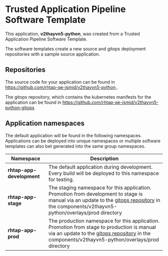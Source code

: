 # Trusted Application Pipeline Software Template

This application, **v2thayvn5-python**, was created from a Trusted Application Pipeline Software Template.

The software templates create a new source and gitops deployment repositories with a sample source application. 

## Repositories

The source code for your application can be found in [https://github.com/rhtap-qe-jsmid/v2thayvn5-python ](https://github.com/rhtap-qe-jsmid/v2thayvn5-python ).
 
The gitops repository, which contains the kubernetes manifests for the application can be found in 
[https://github.com/rhtap-qe-jsmid/v2thayvn5-python-gitops ](https://github.com/rhtap-qe-jsmid/v2thayvn5-python-gitops ) 

## Application namespaces 

The default application will be found in the following namespaces. Applications can be deployed into unique namespaces or multiple software templates can also bet generated into the same group namespaces.  

|  Namespace   |  Description   |  
| -------- | -------- |   
| **rhtap-app-development** | The default application during development. Every build will be deployed to this namespace for testing. | 
| **rhtap-app-stage** | The staging namespace for this application. Promotion from development to stage is manual via an update to the [gitops repository](https://github.com/rhtap-qe-jsmid/v2thayvn5-python-gitops ) in the components/v2thayvn5-python/overlays/prod directory |  
| **rhtap-app-prod** | The production namespace for this application. Promotion from stage to production is manual via an update to the [gitops repository](https://github.com/rhtap-qe-jsmid/v2thayvn5-python-gitops ) in the components/v2thayvn5-python/overlays/prod directory | 